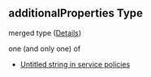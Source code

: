 ## additionalProperties Type

merged type ([Details](policies-properties-properties-additionalproperties.md))

one (and only one) of

-   [Untitled string in service policies](policies-properties-properties-additionalproperties-oneof-0.md "check type definition")
